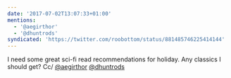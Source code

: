 ```yaml
---
date: '2017-07-02T13:07:33+01:00'
mentions:
  - '@aegirthor'
  - '@dhuntrods'
syndicated: 'https://twitter.com/roobottom/status/881485746225414144'
---
```

I need some great sci-fi read recommendations for holiday. Any classics I should get? Cc/ [@aegirthor](https://twitter.com/@aegirthor) [@dhuntrods](https://twitter.com/@dhuntrods)
